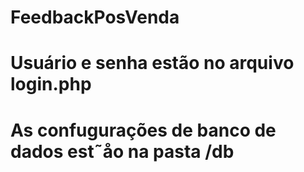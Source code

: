 # FeedbackPosVenda
# Usuário e senha estão no arquivo login.php
# As confugurações de banco de dados est˜åo na pasta /db 